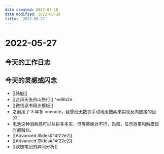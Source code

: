 ```yaml
---
date created: 2022-07-18
date modified: 2022-08-20
title: '2022-05-27'
---
```


# 2022-05-27

## 今天的工作日志

## 今天的灵感或闪念

- [[祛魅]]
- [[台风天去舟山旅行]] ^ed9b2e
- [[微信读书同步模板]]
- 之前用了 3 年多 onenote，我曾经无数次手动地用搜索来实现反向链接的目的：
- 电池这种消耗品可以从拼多多买。但屏幕绝对不行，妈蛋，显示效果和触摸延时都贼烂。
- [[Advanced Slides#^4f22e2]]
- [[Advanced Slides#^4f22e2]]
- [[双链笔记的异同分析]]
